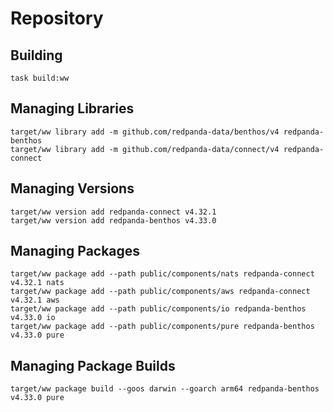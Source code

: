# Repository

## Building
```shell
task build:ww
```

## Managing Libraries
```shell
target/ww library add -m github.com/redpanda-data/benthos/v4 redpanda-benthos
target/ww library add -m github.com/redpanda-data/connect/v4 redpanda-connect
```

## Managing Versions
```shell
target/ww version add redpanda-connect v4.32.1
target/ww version add redpanda-benthos v4.33.0
```

## Managing Packages
```shell
target/ww package add --path public/components/nats redpanda-connect v4.32.1 nats
target/ww package add --path public/components/aws redpanda-connect v4.32.1 aws
target/ww package add --path public/components/io redpanda-benthos v4.33.0 io
target/ww package add --path public/components/pure redpanda-benthos v4.33.0 pure
```

## Managing Package Builds
```shell
target/ww package build --goos darwin --goarch arm64 redpanda-benthos v4.33.0 pure
```
